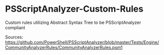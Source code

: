 # PSScriptAnalyzer-Custom-Rules
Custom rules utilizing Abstract Syntax Tree to be PSScriptAnalyzer compliant

Sources:
https://github.com/PowerShell/PSScriptAnalyzer/blob/master/Tests/Engine/CommunityAnalyzerRules/CommunityAnalyzerRules.psm1
